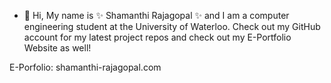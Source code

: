 - 👋 Hi, My name is ✨ Shamanthi Rajagopal ✨ and I am a computer engineering student at the University of Waterloo. Check out my GitHub account for my latest project repos and check out my E-Portfolio Website as well!

E-Porfolio: shamanthi-rajagopal.com
